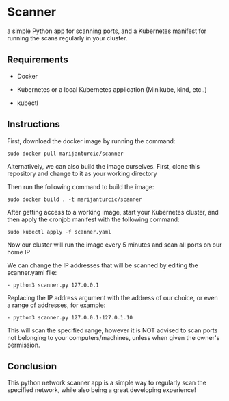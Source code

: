 # Scanner
a simple Python app for scanning ports, and a Kubernetes manifest for running the scans regularly in your cluster.

## Requirements

* Docker

* Kubernetes or a local Kubernetes application (Minikube, kind, etc..)

* kubectl
## Instructions

First, download the docker image by running the command:

    sudo docker pull marijanturcic/scanner

Alternatively, we can also build the image ourselves.
First, clone this repository and change to it as your working directory

Then run the following command to build the image:

    sudo docker build . -t marijanturcic/scanner

After getting access to a working image, start your Kubernetes cluster, and then apply the cronjob manifest with the following command:

    sudo kubectl apply -f scanner.yaml

Now our cluster will run the image every 5 minutes and scan all ports on our home IP

We can change the IP addresses that will be scanned by editing the scanner.yaml file:

    - python3 scanner.py 127.0.0.1

Replacing the IP address argument with the address of our choice, or even a range of addresses, for example:

    - python3 scanner.py 127.0.0.1-127.0.1.10

This will scan the specified range, however it is NOT advised to scan ports not belonging to your computers/machines, unless when given the owner's permission.

## Conclusion

This python network scanner app is a simple way to regularly scan the specified network, while also being a great developing experience!